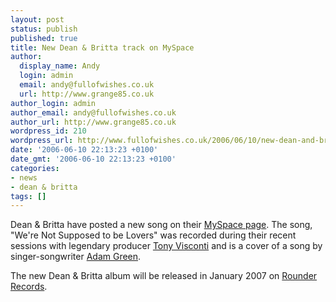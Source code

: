 ```yaml
---
layout: post
status: publish
published: true
title: New Dean & Britta track on MySpace
author:
  display_name: Andy
  login: admin
  email: andy@fullofwishes.co.uk
  url: http://www.grange85.co.uk
author_login: admin
author_email: andy@fullofwishes.co.uk
author_url: http://www.grange85.co.uk
wordpress_id: 210
wordpress_url: http://www.fullofwishes.co.uk/2006/06/10/new-dean-and-britta-track-on-myspace/
date: '2006-06-10 22:13:23 +0100'
date_gmt: '2006-06-10 22:13:23 +0100'
categories:
- news
- dean & britta
tags: []
---
```

<p>Dean & Britta have posted a new song on their <a href="http://myspace.com/deanandbritta">MySpace page</a>. The song, &quot;We're Not Supposed to be Lovers&quot; was recorded during their recent sessions with legendary producer <a href="http://www.tonyvisconti.com">Tony Visconti</a> and is a cover of a song by singer-songwriter <a href="http://www.adamgreen.net/">Adam Green</a>.</p>
<p>The new Dean & Britta album will be released in January 2007 on <a href="http://www.rounder.com/">Rounder Records</a>.</p>
